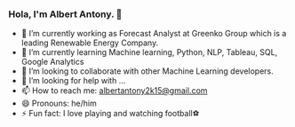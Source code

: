 ### Hola, I'm Albert Antony. 👋

- 🔭 I’m currently working as Forecast Analyst at Greenko Group which is a leading Renewable Energy Company.
- 🌱 I’m currently learning Machine learning, Python, NLP, Tableau, SQL, Google Analytics
- 👯 I’m looking to collaborate with other Machine Learning developers.
- 🤔 I’m looking for help with ...
- 📫 How to reach me: albertantony2k15@gmail.com
- 😄 Pronouns: he/him
- ⚡ Fun fact: I love playing and watching football⚽ 

